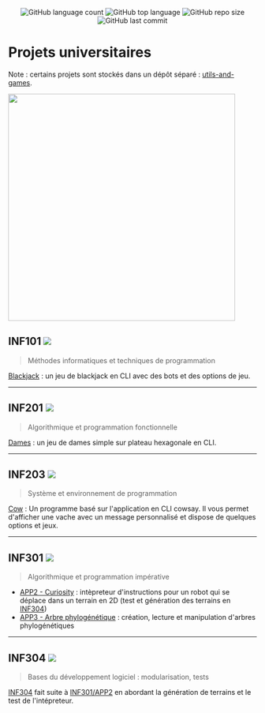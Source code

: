 <p align="center">
<img src="https://img.shields.io/github/languages/count/comejv/uni-projects" alt="GitHub language count">
<img src ="https://img.shields.io/github/languages/top/comejv/uni-projects" alt="GitHub top language">
<img src="https://img.shields.io/github/repo-size/comejv/uni-projects" alt="GitHub repo size">
<img src ="https://img.shields.io/github/last-commit/comejv/uni-projects" alt="GitHub last commit">
</p>

# Projets universitaires

Note : certains projets sont stockés dans un dépôt séparé : [utils-and-games](https://github.com/comejv/utils-and-games).

<a href="https://github.com/comejv/utils-and-games"><img src="https://github-link-card.s3.ap-northeast-1.amazonaws.com/comejv/utils-and-games.png" width="460px"></a>

## INF101 ![](https://img.shields.io/badge/-python-blue)

> Méthodes informatiques et techniques de programmation

[Blackjack](https://github.com/comejv/utils-and-games/tree/main/blackjack) : un jeu de blackjack en CLI avec des bots et des options de jeu.

***

## INF201 ![](https://img.shields.io/badge/-oCaml-orange)

> Algorithmique et programmation fonctionnelle

[Dames](https://github.com/comejv/utils-and-games/tree/main/dames) : un jeu de dames simple sur plateau hexagonale en CLI.

***

## INF203 ![](https://img.shields.io/badge/-C-red)

> Système et environnement de programmation

[Cow](https://github.com/comejv/utils-and-games/tree/main/cow) : Un programme basé sur l'application en CLI cowsay. Il vous permet d'afficher une vache avec un message personnalisé et dispose de quelques options et jeux.

***

## INF301 ![](https://img.shields.io/badge/-C-red)

> Algorithmique et programmation impérative 

- [APP2 - Curiosity](INF301/APP2/) : intèpreteur d'instructions pour un robot qui se déplace dans un terrain en 2D (test et génération des terrains en [INF304](INF304))
- [APP3 - Arbre phylogénétique](INF301/APP3/) : création, lecture et manipulation d'arbres phylogénétiques

***

## INF304 ![](https://img.shields.io/badge/-C-red)

> Bases du développement logiciel : modularisation, tests

[INF304](INF304/) fait suite à [INF301/APP2](INF301/APP2/) en abordant la génération de terrains et le test de l'intépreteur.